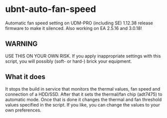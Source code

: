 # ubnt-auto-fan-speed
Automatic fan speed setting on UDM-PRO (including SE) 1.12.38 release firmware to make it silenced. Also working on EA 2.5.16 and 3.0.18!


## WARNING
USE THIS ON YOUR OWN RISK.
If you apply inappropriate settings with this script, you will possibly (soft- or hard-) brick your equipment.



## What it does
It stops the build in service that monitors the thermal values, fan speed and connection of a HDD/SSD. After that it sets the thermal/fan chip (adt7475) to automatic mode. Once that is done it changes the thermal and fan threshold values specified in the script. If you like, you can change the values to your own preferences.
